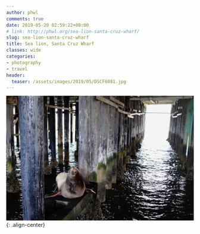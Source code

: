```yaml
---
author: phwl
comments: true
date: 2019-05-20 02:59:22+00:00
# link: http://phwl.org/sea-lion-santa-cruz-wharf/
slug: sea-lion-santa-cruz-wharf
title: Sea lion, Santa Cruz Wharf
classes: wide
categories:
- photography
- travel
header:
  teaser: /assets/images/2019/05/DSCF6081.jpg
---
```



![](/assets/images/2019/05/DSCF6081.jpg){: .align-center}

